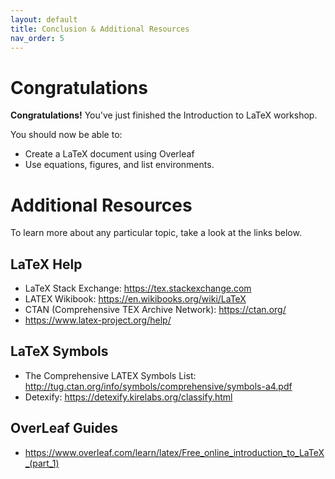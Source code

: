 ```yaml
---
layout: default
title: Conclusion & Additional Resources
nav_order: 5
---
```


# Congratulations

**Congratulations!** You've just finished the Introduction to LaTeX workshop.

You should now be able to:
- Create a LaTeX document using Overleaf
- Use equations, figures, and list environments.

# Additional Resources
To learn more about any particular topic, take a look at the links below.

## LaTeX Help
- LaTeX Stack Exchange: <https://tex.stackexchange.com>
- LATEX Wikibook: https://en.wikibooks.org/wiki/LaTeX
- CTAN (Comprehensive TEX Archive Network): <https://ctan.org/>
- <https://www.latex-project.org/help/>

## LaTeX Symbols
- The Comprehensive LATEX Symbols List: <http://tug.ctan.org/info/symbols/comprehensive/symbols-a4.pdf>
- Detexify: <https://detexify.kirelabs.org/classify.html>

## OverLeaf Guides
- <https://www.overleaf.com/learn/latex/Free_online_introduction_to_LaTeX_(part_1)>
